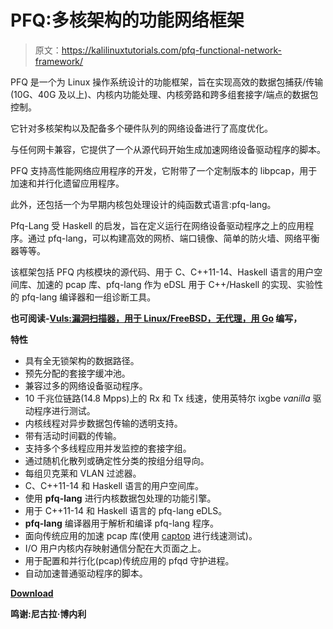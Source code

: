 # PFQ:多核架构的功能网络框架

> 原文：<https://kalilinuxtutorials.com/pfq-functional-network-framework/>

PFQ 是一个为 Linux 操作系统设计的功能框架，旨在实现高效的数据包捕获/传输(10G、40G 及以上)、内核内功能处理、内核旁路和跨多组套接字/端点的数据包控制。

它针对多核架构以及配备多个硬件队列的网络设备进行了高度优化。

与任何网卡兼容，它提供了一个从源代码开始生成加速网络设备驱动程序的脚本。

PFQ 支持高性能网络应用程序的开发，它附带了一个定制版本的 libpcap，用于加速和并行化遗留应用程序。

此外，还包括一个为早期内核包处理设计的纯函数式语言:pfq-lang。

Pfq-Lang 受 Haskell 的启发，旨在定义运行在网络设备驱动程序之上的应用程序。通过 pfq-lang，可以构建高效的网桥、端口镜像、简单的防火墙、网络平衡器等等。

该框架包括 PFQ 内核模块的源代码、用于 C、C++11-14、Haskell 语言的用户空间库、加速的 pcap 库、pfq-lang 作为 eDSL 用于 C++/Haskell 的实现、实验性的 pfq-lang 编译器和一组诊断工具。

**也可阅读-[Vuls:漏洞扫描器，用于 Linux/FreeBSD，无代理，用 Go](https://kalilinuxtutorials.com/vuls-vulnerability-scanner/) 编写，**

**特性**

*   具有全无锁架构的数据路径。
*   预先分配的套接字缓冲池。
*   兼容过多的网络设备驱动程序。
*   10 千兆位链路(14.8 Mpps)上的 Rx 和 Tx 线速，使用英特尔 ixgbe *vanilla* 驱动程序进行测试。
*   内核线程对异步数据包传输的透明支持。
*   带有活动时间戳的传输。
*   支持多个多线程应用并发监控的套接字组。
*   通过随机化散列或确定性分类的按组分组导向。
*   每组贝克莱和 VLAN 过滤器。
*   C、C++11-14 和 Haskell 语言的用户空间库。
*   使用 **pfq-lang** 进行内核数据包处理的功能引擎。
*   用于 C++11-14 和 Haskell 语言的 pfq-lang eDLS。
*   **pfq-lang** 编译器用于解析和编译 pfq-lang 程序。
*   面向传统应用的加速 pcap 库(使用 [captop](https://github.com/awgn/captop) 进行线速测试)。
*   I/O 用户内核内存映射通信分配在大页面之上。
*   用于配置和并行化(pcap)传统应用的 pfqd 守护进程。
*   自动加速普通驱动程序的脚本。

[**Download**](https://github.com/pfq/PFQ)

**鸣谢:尼古拉·博内利**
